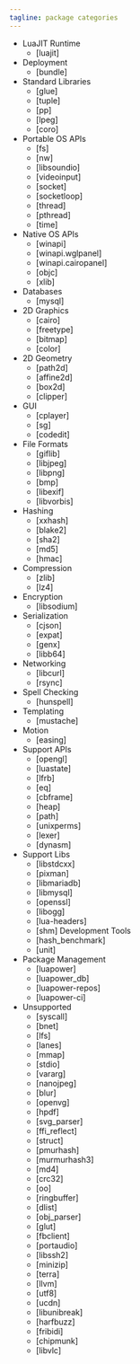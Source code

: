 ```yaml
---
tagline: package categories
---
```


* LuaJIT Runtime
	* [luajit]
* Deployment
	* [bundle]
* Standard Libraries
	* [glue]
	* [tuple]
	* [pp]
	* [lpeg]
	* [coro]
* Portable OS APIs
	* [fs]
	* [nw]
	* [libsoundio]
	* [videoinput]
	* [socket]
	* [socketloop]
	* [thread]
	* [pthread]
	* [time]
* Native OS APIs
	* [winapi]
	* [winapi.wglpanel]
	* [winapi.cairopanel]
	* [objc]
	* [xlib]
* Databases
	* [mysql]
* 2D Graphics
	* [cairo]
	* [freetype]
	* [bitmap]
	* [color]
* 2D Geometry
	* [path2d]
	* [affine2d]
	* [box2d]
	* [clipper]
* GUI
	* [cplayer]
	* [sg]
	* [codedit]
* File Formats
	* [giflib]
	* [libjpeg]
	* [libpng]
	* [bmp]
	* [libexif]
	* [libvorbis]
* Hashing
	* [xxhash]
   * [blake2]
	* [sha2]
	* [md5]
	* [hmac]
* Compression
	* [zlib]
	* [lz4]
* Encryption
	* [libsodium]
* Serialization
	* [cjson]
	* [expat]
	* [genx]
	* [libb64]
* Networking
	* [libcurl]
	* [rsync]
* Spell Checking
	* [hunspell]
* Templating
   * [mustache]
* Motion
	* [easing]
* Support APIs
	* [opengl]
	* [luastate]
	* [lfrb]
	* [eq]
	* [cbframe]
	* [heap]
	* [path]
	* [unixperms]
	* [lexer]
	* [dynasm]
* Support Libs
	* [libstdcxx]
	* [pixman]
	* [libmariadb]
	* [libmysql]
	* [openssl]
   * [libogg]
	* [lua-headers]
	* [shm]
Development Tools
	* [hash_benchmark]
   * [unit]
* Package Management
	* [luapower]
	* [luapower_db]
	* [luapower-repos]
	* [luapower-ci]
* Unsupported
	* [syscall]
	* [bnet]
	* [lfs]
	* [lanes]
	* [mmap]
	* [stdio]
	* [vararg]
	* [nanojpeg]
	* [blur]
	* [openvg]
	* [hpdf]
	* [svg_parser]
	* [ffi_reflect]
	* [struct]
	* [pmurhash]
	* [murmurhash3]
	* [md4]
	* [crc32]
	* [oo]
	* [ringbuffer]
	* [dlist]
	* [obj_parser]
	* [glut]
	* [fbclient]
	* [portaudio]
	* [libssh2]
	* [minizip]
	* [terra]
	* [llvm]
	* [utf8]
	* [ucdn]
	* [libunibreak]
	* [harfbuzz]
	* [fribidi]
	* [chipmunk]
	* [libvlc]
